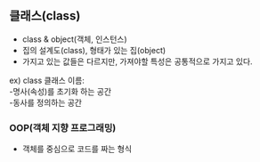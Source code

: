 ## 클래스(class)
+ class & object(객체, 인스턴스)
+ 집의 설계도(class), 형태가 있는 집(object)
+ 가지고 있는 값들은 다르지만, 가져야할 특성은 공통적으로 가지고 있다.    
  
ex) class 클래스 이름:  
    -명사(속성)를 초기화 하는 공간  
    -동사를 정의하는 공간


### OOP(객체 지향 프로그래밍)
+ 객체를 중심으로 코드를 짜는 형식